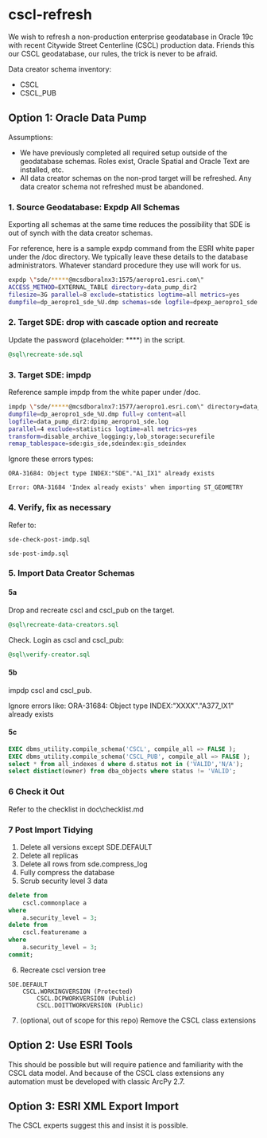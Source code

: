 # cscl-refresh

We wish to refresh a non-production enterprise geodatabase in Oracle 19c with recent Citywide Street Centerline (CSCL) production data. Friends this our CSCL geodatabase, our rules, the trick is never to be afraid. 

Data creator schema inventory:

* CSCL
* CSCL_PUB

## Option 1: Oracle Data Pump

Assumptions:

* We have previously completed all required setup outside of the geodatabase schemas.  Roles exist, Oracle Spatial and Oracle Text are installed, etc.
* All data creator schemas on the non-prod target will be refreshed.  Any data creator schema not refreshed must be abandoned. 


### 1. Source Geodatabase: Expdp All Schemas

Exporting all schemas at the same time reduces the possibility that SDE is out of synch with the data creator schemas.

For reference, here is a sample expdp command from the ESRI white paper under the /doc directory. We typically leave these details to the database administrators. Whatever standard procedure they use will work for us.


```sh
expdp \"sde/*****@mcsdboralnx3:1575/aeropro1.esri.com\"
ACCESS_METHOD=EXTERNAL_TABLE directory=data_pump_dir2
filesize=3G parallel=8 exclude=statistics logtime=all metrics=yes
dumpfile=dp_aeropro1_sde_%U.dmp schemas=sde logfile=dpexp_aeropro1_sde.log
```

### 2. Target SDE: drop with cascade option and recreate

Update the password (placeholder: ****) in the script.   

```sql
@sql\recreate-sde.sql
```

### 3. Target SDE: impdp

Reference sample impdp from the white paper under /doc.

```sh
impdp \"sde/*****@mcsdboralnx7:1577/aeropro1.esri.com\" directory=data_pump_dir2
dumpfile=dp_aeropro1_sde_%U.dmp full=y content=all
logfile=data_pump_dir2:dpimp_aeropro1_sde.log
parallel=4 exclude=statistics logtime=all metrics=yes
transform=disable_archive_logging:y,lob_storage:securefile
remap_tablespace=sde:gis_sde,sdeindex:gis_sdeindex
```

Ignore these errors types:

    ORA-31684: Object type INDEX:"SDE"."A1_IX1" already exists

    Error: ORA-31684 'Index already exists' when importing ST_GEOMETRY


### 4. Verify, fix as necessary

Refer to:
    
    sde-check-post-imdp.sql

    sde-post-imdp.sql


### 5. Import Data Creator Schemas

#### 5a

Drop and recreate cscl and cscl_pub on the target.

```sql
@sql\recreate-data-creators.sql
```

Check. Login as cscl and cscl_pub:

```sql
@sql\verify-creator.sql
```

#### 5b

impdp cscl and cscl_pub. 

Ignore errors like: ORA-31684: Object type INDEX:"XXXX"."A377_IX1" already exists

#### 5c

```sql
EXEC dbms_utility.compile_schema('CSCL', compile_all => FALSE );
EXEC dbms_utility.compile_schema('CSCL_PUB', compile_all => FALSE );
select * from all_indexes d where d.status not in ('VALID','N/A');
select distinct(owner) from dba_objects where status != 'VALID';
```

### 6 Check it Out

Refer to the checklist in doc\checklist.md

### 7 Post Import Tidying

1. Delete all versions except SDE.DEFAULT
2. Delete all replicas
3. Delete all rows from sde.compress_log  
4. Fully compress the database
5. Scrub security level 3 data
```sql
delete from 
    cscl.commonplace a
where 
    a.security_level = 3;
delete from 
    cscl.featurename a
where 
    a.security_level = 3;
commit;
```
6. Recreate cscl version tree

```
SDE.DEFAULT
    CSCL.WORKINGVERSION (Protected)
        CSCL.DCPWORKVERSION (Public)
        CSCL.DOITTWORKVERSION (Public)
```
7. (optional, out of scope for this repo) Remove the CSCL class extensions 



## Option 2: Use ESRI Tools

This should be possible but will require patience and familiarity with the CSCL data model. And because of the CSCL class extensions any automation must be developed with classic ArcPy 2.7.

## Option 3: ESRI XML Export Import

The CSCL experts suggest this and insist it is possible.